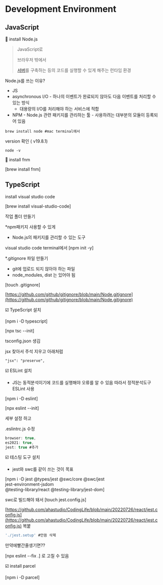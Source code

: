 # Development Environment

## JavaScript

🔲 install Node.js

> JavaScript로
>
> 브라우저 밖에서
>
> [서버](https://namu.wiki/w/%EC%84%9C%EB%B2%84)를 구축하는 등의 코드를 실행할 수 있게 해주는 런타임 환경

Node.js를 쓰는 이유?

* JS
* asynchronous I/O - 하나의 이벤트가 완료되지 않아도 다음 이벤트를 처리할 수 있는 방식
  * 대용량의 I/O를 처리해야 하는 서비스에 적합
* NPM - Node.js 관련 패키지를 관리하는 툴 - 사용하려는 대부분의 모듈이 등록되어 있음

```
brew install node #mac terminal에서
```

version 확인 ( v19.8.1)

```
node -v
```



🔲 install fnm

\[brew install fnm]



## TypeScript

install visual studio code

\[brew install visual-studio-code]



작업 폴더 만들기



\*npm패키지 사용할 수 있게

* Node.js의 패키지를 관리할 수 있는 도구

visual studio code terminal에서 \[npm init -y]



\*.gitignore 파일 만들기

* git에 업로드 되지 않아야 하는 파일
* node\_modules, dist 는 있어야 됨

\[touch .gitignore]

[https://github.com/github/gitignore/blob/main/Node.gitignore](https://github.com/github/gitignore/blob/main/Node.gitignore)



☑️ TypeScript 설치

\[npm i -D typescript]

\[npx tsc --init]

tsconfig.json 생김

jsx 찾아서 주석 지우고 아래처럼

```jsonc
"jsx": "preserve",
```



☑️ ESLint 설치

* JS는 동적분석이기에 코드를 실행해야 오류를 알 수 있음 따라서 정적분석도구 ESLint 사용

\[npm i -D eslint]

\[npx eslint --init]

세부 설정 하고

.eslintrc.js 수정

```javascript
browser: true,
es2021: true,
jest: true #추가
```



☑️ 테스팅 도구 설치

* jest와 swc를 같이 쓰는 것이 목표

\[npm i -D jest @types/jest @swc/core @swc/jest\
jest-environment-jsdom\
@testing-library/react @testing-library/jest-dom]

swc로 빌드해야 돼서 \[touch jest.config.js]

[https://github.com/ahastudio/CodingLife/blob/main/20220726/react/jest.config.js](https://github.com/ahastudio/CodingLife/blob/main/20220726/react/jest.config.js) 복붙

```javascript
'./jest.setup' #안씀 삭제
```

만약에빨간줄생기면??

\[npx eslint --fix .] 로 고칠 수 있음



☑️ install parcel

\[npm i -D parcel]





